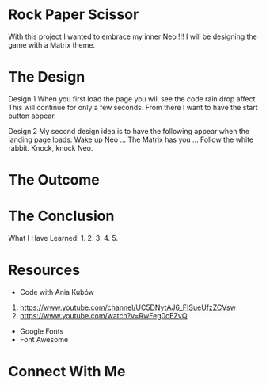 # Rock Paper Scissor
With this project I wanted to embrace my inner Neo !!! I will be designing the game with a Matrix theme.

# The Design
Design 1
When you first load the page you will see the code rain drop affect. This will continue for only a few seconds. From there I want to have the start button appear. 

Design 2
My second design idea is to have the following appear when the landing page loads:
Wake up Neo ...
The Matrix has you ...
Follow the white rabbit.
Knock, knock Neo. 


# The Outcome 

# The Conclusion 
What I Have Learned:
1. 
2. 
3. 
4. 
5. 

# Resources 

- Code with Ania Kubów 
 1. https://www.youtube.com/channel/UC5DNytAJ6_FISueUfzZCVsw
 2. https://www.youtube.com/watch?v=RwFeg0cEZvQ
- Google Fonts
- Font Awesome 

# Connect With Me 

